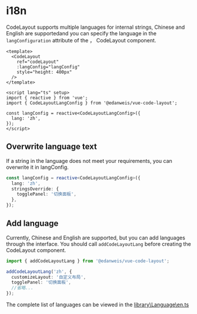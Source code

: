 # i18n

CodeLayout supports multiple languages for internal strings, Chinese and English are supportedand you can specify the language in the `langConfiguration` attribute of the ， CodeLayout component.

```vue
<template>
  <CodeLayout 
    ref="codeLayout"
    :langConfig="langConfig"
    style="height: 400px"
  />
</template>

<script lang="ts" setup>
import { reactive } from 'vue';
import { CodeLayoutLangConfig } from '@edanweis/vue-code-layout';

const langConfig = reactive<CodeLayoutLangConfig>({
  lang: 'zh',
});
</script>
```

## Overwrite language text

If a string in the language does not meet your requirements, you can overwrite it in langConfig.

```ts
const langConfig = reactive<CodeLayoutLangConfig>({
  lang: 'zh',
  stringsOverride: {
    togglePanel: '切换面板',
  },
});
```

## Add language

Currently, Chinese and English are supported, but you can add languages through the interface. You should call `addCodeLayoutLang` before creating the CodeLayout component.

```ts
import { addCodeLayoutLang } from '@edanweis/vue-code-layout';

addCodeLayoutLang('zh', {
  customizeLayout: '自定义布局',
  togglePanel: '切换面板',
  //省略...
});

```

The complete list of languages can be viewed in the [library\Language\en.ts](https://github.com/edanweis/vue-code-layout/blob/master/library/Language/en.ts)
